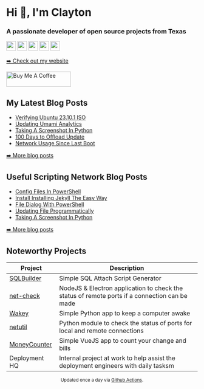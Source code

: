 <h1>Hi 👋, I'm Clayton</h1>
<h3>A passionate developer of open source projects from Texas</h3>
<p><a href="https://claytonerrington.com"><img src="https://img.shields.io/website?down_color=lightgrey&down_message=offline&style=flat-square&up_color=blue&up_message=claytonerrington.com&url=https%3A%2F%2Fclaytonerrington.com" height=25></a> <a href="https://www.twitter.com/cjerrington"><img src="https://img.shields.io/badge/twitter-%231DA1F2.svg?&style=for-the-badge&logo=twitter&logoColor=white" height=25></a> <a href="https://www.linkedin.com/in/claytonerrington/"><img src="https://img.shields.io/badge/linkedin-%230077B5.svg?&style=for-the-badge&logo=linkedin&logoColor=white" height=25></a> <a href="https://mstdn.social/@cjerrington"><img src="https://img.shields.io/mastodon/follow/108200000569711642?domain=https%3A%2F%2Fmstdn.social&style=for-the-badge" height=25></a> <a href="https://www.instagram.com/cjerrington/"><img src="https://img.shields.io/badge/instagram-%23E4405F.svg?&style=for-the-badge&logo=instagram&logoColor=white" height=25></a></p>
<p><a href="https://claytonerrington.com">➡️ Check out my website</a></p>
  <a href="https://www.buymeacoffee.com/cjerrington" target="_blank" rel="noreferrer nofollow">
      <img src="https://cdn.buymeacoffee.com/buttons/default-red.png" alt="Buy Me A Coffee" height="40" width="170" >
    </a>
<h2>My Latest Blog Posts</h2>
  <ul>
    <li><a href="https://claytonerrington.com/blog/verifying-ubuntu-23-10-1-iso/">Verifying Ubuntu 23.10.1 ISO</a></li><li><a href="https://claytonerrington.com/blog/updating-umami-analytics/">Updating Umami Analytics</a></li><li><a href="https://claytonerrington.com/blog/taking-a-screenshot-in-python/">Taking A Screenshot In Python</a></li><li><a href="https://claytonerrington.com/blog/100-days-to-offload-update/">100 Days to Offload Update</a></li><li><a href="https://claytonerrington.com/blog/network-usage-since-last-boot/">Network Usage Since Last Boot</a></li>
  </ul>
<p><a href="https://claytonerrington.com">➡️ More blog posts</a></p>
<h2>Useful Scripting Network Blog Posts</h2>
  <ul>
    <li><a href="https://usefulscripting.network/powershell/config-files-in-power-shell/">Config Files In PowerShell</a></li><li><a href="https://usefulscripting.network/web/install-installing-jekyll-the-easy-way/">Install Installing Jekyll The Easy Way</a></li><li><a href="https://usefulscripting.network/powershell/file-dialog-with-powershell/">File Dialog With PowerShell</a></li><li><a href="https://usefulscripting.network/computers/Update-File-Programmatically/">Updating File Programmatically</a></li><li><a href="https://usefulscripting.network/python/taking-a-screenshot-in-python/">Taking A Screenshot In Python</a></li>
  </ul>
<p><a href="https://usefulscripting.network">➡️ More blog posts</a></p>
<h2>Noteworthy Projects</h2>
<table>
<thead>
<tr>
<th>Project</th>
<th>Description</th>
</tr>
</thead>
<tbody>
<tr>
<td><a href="https://github.com/cjerrington/SQLBuilder/blob/main/README.md">SQLBuilder</a></td>
<td>Simple SQL Attach Script Generator</td>
</tr>
<tr>
<td><a href="https://claytonerrington.com/net-check/">net-check</a></td>
<td>NodeJS &amp; Electron application to check the status of remote ports if a connection can be made</td>
</tr>
<tr>
<td><a href="https://github.com/cjerrington/wakey">Wakey</a></td>
<td>Simple Python app to keep a computer awake</td>
</tr>
<tr>
<td><a href="https://pypi.org/project/netutil/">netutil</a></td>
<td>Python module to check the status of ports for local and remote connections</td>
</tr>
<tr>
<td><a href="https://github.com/cjerrington/MoneyCounter">MoneyCounter</a></td>
<td>Simple VueJS app to count your change and bills</td>
</tr>
<tr>
<td>Deployment HQ</td>
<td>Internal project at work to help assist the deployment engineers with daily tasksm</td>
</tr>
</tbody>
</table>
  <p align="center"><small>Updated once a day via <a href="https://github.com/cjerrington/cjerrington/blob/main/.github/workflows/build.yml">Github Actions</a>.</small></p>

